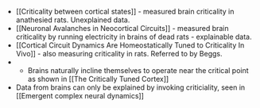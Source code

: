 * [[Criticality between cortical states]] - measured brain criticality in anathesied rats. Unexplained data.
* [[Neuronal Avalanches in Neocortical Circuits]] - measured brain criticality by running electricity in brains of dead rats - explainable data.
* [[Cortical Circuit Dynamics Are Homeostatically Tuned to Criticality In Vivo]] - also measuring criticality in rats. Referred to by Beggs.
* * Brains naturally incline themselves to operate near the critical point as shown in [[The Critically Tuned Cortex]] 
* Data from brains can only be explained by invoking criticiality, seen in [[Emergent complex neural dynamics]]

